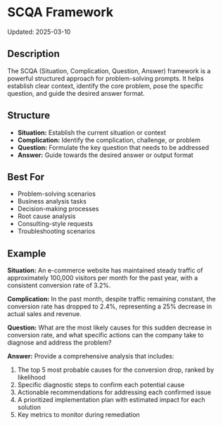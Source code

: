 # SCQA Framework

Updated: 2025-03-10

## Description

The SCQA (Situation, Complication, Question, Answer) framework is a powerful structured approach for problem-solving prompts. It helps establish clear context, identify the core problem, pose the specific question, and guide the desired answer format.

## Structure

- **Situation:** Establish the current situation or context
- **Complication:** Identify the complication, challenge, or problem
- **Question:** Formulate the key question that needs to be addressed
- **Answer:** Guide towards the desired answer or output format

## Best For

- Problem-solving scenarios
- Business analysis tasks
- Decision-making processes
- Root cause analysis
- Consulting-style requests
- Troubleshooting scenarios

## Example

**Situation:** An e-commerce website has maintained steady traffic of approximately 100,000 visitors per month for the past year, with a consistent conversion rate of 3.2%.

**Complication:** In the past month, despite traffic remaining constant, the conversion rate has dropped to 2.4%, representing a 25% decrease in actual sales and revenue.

**Question:** What are the most likely causes for this sudden decrease in conversion rate, and what specific actions can the company take to diagnose and address the problem?

**Answer:** Provide a comprehensive analysis that includes:
1. The top 5 most probable causes for the conversion drop, ranked by likelihood
2. Specific diagnostic steps to confirm each potential cause
3. Actionable recommendations for addressing each confirmed issue
4. A prioritized implementation plan with estimated impact for each solution
5. Key metrics to monitor during remediation